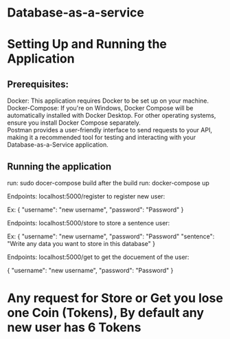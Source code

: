 # Database-as-a-service
<h1> Setting Up and Running the Application </h1>
<h2> Prerequisites: </h2>
Docker: This application requires Docker to be set up on your machine.<br>
Docker-Compose: If you're on Windows, Docker Compose will be automatically installed with Docker Desktop. For other operating systems, ensure you install Docker Compose separately.<br>
Postman provides a user-friendly interface to send requests to your API, making it a recommended tool for testing and interacting with your Database-as-a-Service application.<br>

<h2> Running the application </h2>
run: sudo docer-compose build
after the build run: docker-compose up

Endpoints: localhost:5000/register to register new user:

Ex: 
{
    "username": "new username",
    "password": "Password"
}

Endpoints: localhost:5000/store to store a sentence user:

Ex: 
{
    "username": "new username",
    "password": "Password"
    "sentence": "Write any data you want to store in this database"
}

Endpoints: localhost:5000/get to get the docuement of the user:

{
    "username": "new username",
    "password": "Password"
}

# Any request for Store or Get you lose one Coin (Tokens), By default any new user has 6 Tokens

